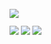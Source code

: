
<p align="center">

![](https://files.catbox.moe/h46pj7.png)
</p>

<p align="center"> 

[![](https://files.catbox.moe/2nq29c.png)](https://mio.atabook.org) [![](https://files.catbox.moe/u175xg.png)](https://mafuyusatoo.straw.page) [![](https://files.catbox.moe/umf7eq.png)](https://neospring.org/@xan)

